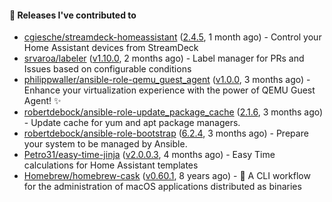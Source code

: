 #### 🔭 Releases I've contributed to

- [cgiesche/streamdeck-homeassistant](https://github.com/cgiesche/streamdeck-homeassistant) ([2.4.5](https://github.com/cgiesche/streamdeck-homeassistant/releases/tag/2.4.5), 1 month ago) - Control your Home Assistant devices from StreamDeck
- [srvaroa/labeler](https://github.com/srvaroa/labeler) ([v1.10.0](https://github.com/srvaroa/labeler/releases/tag/v1.10.0), 2 months ago) - Label manager for PRs and Issues based on configurable conditions
- [philippwaller/ansible-role-qemu_guest_agent](https://github.com/philippwaller/ansible-role-qemu_guest_agent) ([v1.0.0](https://github.com/philippwaller/ansible-role-qemu_guest_agent/releases/tag/v1.0.0), 3 months ago) - Enhance your virtualization experience with the power of QEMU Guest Agent! ✨
- [robertdebock/ansible-role-update_package_cache](https://github.com/robertdebock/ansible-role-update_package_cache) ([2.1.6](https://github.com/robertdebock/ansible-role-update_package_cache/releases/tag/2.1.6), 3 months ago) - Update cache for yum and apt package managers.
- [robertdebock/ansible-role-bootstrap](https://github.com/robertdebock/ansible-role-bootstrap) ([6.2.4](https://github.com/robertdebock/ansible-role-bootstrap/releases/tag/6.2.4), 3 months ago) - Prepare your system to be managed by Ansible.
- [Petro31/easy-time-jinja](https://github.com/Petro31/easy-time-jinja) ([v2.0.0.3](https://github.com/Petro31/easy-time-jinja/releases/tag/v2.0.0.3), 4 months ago) - Easy Time calculations for Home Assistant templates
- [Homebrew/homebrew-cask](https://github.com/Homebrew/homebrew-cask) ([v0.60.1](https://github.com/Homebrew/homebrew-cask/releases/tag/v0.60.1), 8 years ago) - 🍻 A CLI workflow for the administration of macOS applications distributed as binaries
